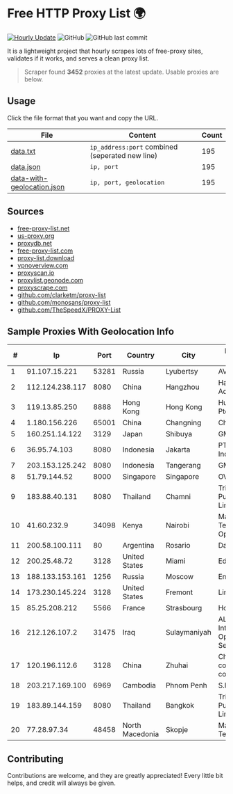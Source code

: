 
# Free HTTP Proxy List 🌍

[![Hourly Update](https://github.com/mertguvencli/http-proxy-list/actions/workflows/main.yml/badge.svg?branch=main)](https://github.com/mertguvencli/http-proxy-list/actions/workflows/main.yml)
![GitHub](https://img.shields.io/github/license/mertguvencli/http-proxy-list)
![GitHub last commit](https://img.shields.io/github/last-commit/mertguvencli/http-proxy-list)

It is a lightweight project that hourly scrapes lots of free-proxy sites, validates if it works, and serves a clean proxy list.


> Scraper found **3452** proxies at the latest update. Usable proxies are below.

## Usage

Click the file format that you want and copy the URL.


|File|Content|Count|
|----|-------|-----|
|[data.txt](https://raw.githubusercontent.com/mertguvencli/http-proxy-list/main/proxy-list/data.txt)|`ip_address:port` combined (seperated new line)|195|
|[data.json](https://raw.githubusercontent.com/mertguvencli/http-proxy-list/main/proxy-list/data.json)|`ip, port`|195|
|[data-with-geolocation.json](https://raw.githubusercontent.com/mertguvencli/http-proxy-list/main/proxy-list/data-with-geolocation.json)|`ip, port, geolocation`|195|

## Sources

* [free-proxy-list.net](https://free-proxy-list.net)
* [us-proxy.org](https://www.us-proxy.org)
* [proxydb.net](http://proxydb.net)
* [free-proxy-list.com](https://free-proxy-list.com/?page=&port=&type%5B%5D=http&type%5B%5D=https&up_time=0&search=Search)
* [proxy-list.download](https://www.proxy-list.download/HTTP)
* [vpnoverview.com](https://vpnoverview.com/privacy/anonymous-browsing/free-proxy-servers)
* [proxyscan.io](https://www.proxyscan.io)
* [proxylist.geonode.com](https://proxylist.geonode.com/api/proxy-list?limit=300&page=1&sort_by=lastChecked&sort_type=desc&protocols=http,https)
* [proxyscrape.com](https://api.proxyscrape.com/v2/?request=displayproxies&protocol=http&timeout=10000&country=all&ssl=all&anonymity=all)
* [github.com/clarketm/proxy-list](https://raw.githubusercontent.com/clarketm/proxy-list/master/proxy-list-raw.txt)
* [github.com/monosans/proxy-list](https://raw.githubusercontent.com/monosans/proxy-list/main/proxies/http.txt)
* [github.com/TheSpeedX/PROXY-List](https://raw.githubusercontent.com/TheSpeedX/PROXY-List/master/http.txt)


## Sample Proxies With Geolocation Info

|#|Ip|Port|Country|City|Internet Service Provider|
|-|--|----|-------|----|-------------------------|
|1|91.107.15.221|53281|Russia|Lyubertsy|AVK-computer ltd|
|2|112.124.238.117|8080|China|Hangzhou|Hangzhou Alibaba Advertising Co|
|3|119.13.85.250|8888|Hong Kong|Hong Kong|Huawei International Pte. LTD|
|4|1.180.156.226|65001|China|Changning|Chinanet|
|5|160.251.14.122|3129|Japan|Shibuya|GMO Internet, Inc|
|6|36.95.74.103|8080|Indonesia|Jakarta|PT. Telekomunikasi Indonesia|
|7|203.153.125.242|8080|Indonesia|Tangerang|GMNUSANTARA|
|8|51.79.144.52|8000|Singapore|Singapore|OVH SAS|
|9|183.88.40.131|8080|Thailand|Chamni|Triple T Broadband Public Company Limited|
|10|41.60.232.9|34098|Kenya|Nairobi|Maintainer Liquid Telecommunications Operations Limited|
|11|200.58.100.111|80|Argentina|Rosario|Dattatec.com|
|12|200.25.48.72|3128|United States|Miami|Edgeuno SAS|
|13|188.133.153.161|1256|Russia|Moscow|Enforta-MSK|
|14|173.230.145.224|3128|United States|Fremont|Linode, LLC|
|15|85.25.208.212|5566|France|Strasbourg|Host Europe GmbH|
|16|212.126.107.2|31475|Iraq|Sulaymaniyah|AL-SARD FIBER Co. Internet Fiber and Optical Cable Services /Ltd.|
|17|120.196.112.6|3128|China|Zhuhai|China Mobile communications corporation|
|18|203.217.169.100|6969|Cambodia|Phnom Penh|S.I Group|
|19|183.89.144.159|8080|Thailand|Bangkok|Triple T Broadband Public Company Limited|
|20|77.28.97.34|48458|North Macedonia|Skopje|Makedonski Telekom AD-Skopje|



## Contributing

Contributions are welcome, and they are greatly appreciated! Every
little bit helps, and credit will always be given.

